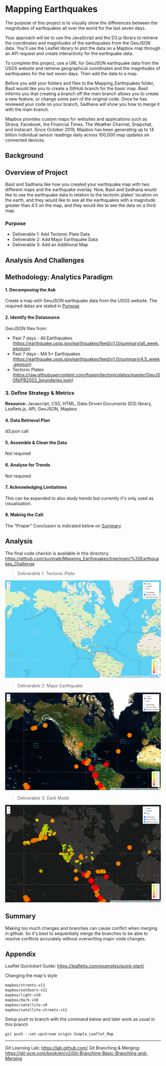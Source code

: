 # Mapping Earthquakes

The purpose of this project is to visually show the differences between the magnitudes of earthquakes all over the world for the last seven days.

Your approach will be to use the JavaScript and the D3.js library to retrieve the coordinates and magnitudes of the earthquakes from the GeoJSON data. You'll use the Leaflet library to plot the data on a Mapbox map through an API request and create interactivity for the earthquake data.

To complete this project, use a URL for GeoJSON earthquake data from the USGS website and retrieve geographical coordinates and the magnitudes of earthquakes for the last seven days. Then add the data to a map.

Before you add your folders and files to the Mapping_Earthquakes folder, Basil would like you to create a GitHub branch for the basic map. Basil informs you that creating a branch off the main branch allows you to create a new feature, or change some part of the original code. Once he has reviewed your code on your branch, Sadhana will show you how to merge it with the main branch.

Mapbox provides custom maps for websites and applications such as Strava, Facebook, the Financial Times, The Weather Channel, Snapchat, and Instacart. Since October 2019, Mapbox has been generating up to 14 billion individual sensor readings daily across 100,000 map updates on connected devices.

## Background

## Overview of Project

Basil and Sadhana like how you created your earthquake map with two different maps and the earthquake overlay. Now, Basil and Sadhana would like to see the earthquake data in relation to the tectonic plates’ location on the earth, and they would like to see all the earthquakes with a magnitude greater than 4.5 on the map, and they would like to see the data on a third map.

### Purpose

- Deliverable 1: Add Tectonic Plate Data
- Deliverable 2: Add Major Earthquake Data
- Deliverable 3: Add an Additional Map

## Analysis And Challenges

## Methodology: Analytics Paradigm

#### 1. Decomposing the Ask
Create a map with GeoJSON earthquake data from the USGS website. The required datas are stated in [Purpose](#purpose)

#### 2. Identify the Datasource
GeoJSON files from:
* Past 7 days - All Earthquakes (https://earthquake.usgs.gov/earthquakes/feed/v1.0/summary/all_week.geojson)
* Past 7 days - M4.5+ Earthquakes (https://earthquake.usgs.gov/earthquakes/feed/v1.0/summary/4.5_week.geojson)
* Tectonic Plates (https://raw.githubusercontent.com/fraxen/tectonicplates/master/GeoJSON/PB2002_boundaries.json)

### 3. Define Strategy & Metrics
**Resource:** Javascript, CSS, HTML, Data-Driven Documents (D3) library, Leaflets.js, API, GeoJSON, Mapbox

#### 4. Data Retrieval Plan
d3.json call

#### 5. Assemble & Clean the Data
Not required

#### 6. Analyse for Trends
Not required

#### 7. Acknowledging Limitations
This can be expanded to also study trends but currently it's only used as visualisation.

#### 8. Making the Call:
The "Proper" Conclusion is indicated below on [Summary](#summary)

## Analysis

The final code checkin is available in this directory: https://github.com/suyinwb/Mapping_Earthquakes/tree/main/%20Earthquakes_Challenge

>Deliverable 1: Tectonic Plate

![Tectonic Plate](resources/tectonic.png)


>Deliverable 2: Major Earthquake

![Major Earthquake](resources/majorEQ.png)

>Deliverable 3: Dark Mode

![Dark Mode](resources/dark.png)

## Summary
Making too much changes and branches can cause conflict when merging in github. So it's best to sequentially merge the branches to be able to resolve conflicts accurately without overwriting major code changes.

## Appendix

Leaflet Quickstart Guide: https://leafletjs.com/examples/quick-start/

Changing the map's style

```
mapbox/streets-v11
mapbox/outdoors-v11
mapbox/light-v10
mapbox/dark-v10
mapbox/satellite-v9
mapbox/satellite-streets-v11
```

Setup push to branch with the command below and later work as usual in this branch
```
git push --set-upstream origin Simple_Leaflet_Map
```

---
Git Learning Lab: https://lab.github.com/
Git Branching & Merging: https://git-scm.com/book/en/v2/Git-Branching-Basic-Branching-and-Merging

